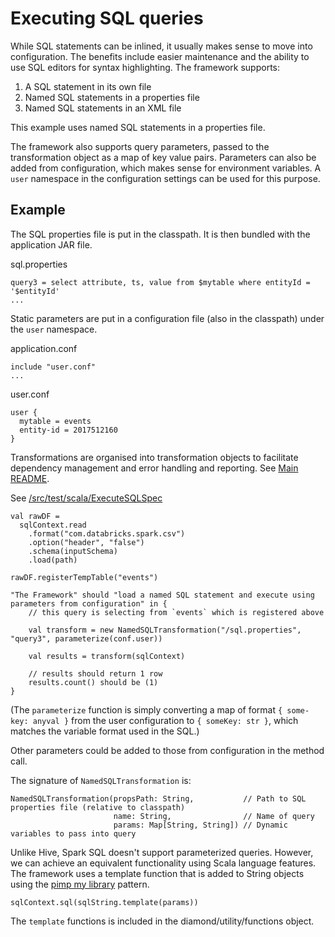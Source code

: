 # Executing SQL queries

While SQL statements can be inlined, it usually makes sense to move into configuration. The benefits include easier maintenance and the ability to use SQL editors for syntax highlighting. The framework supports:

1. A SQL statement in its own file
1. Named SQL statements in a properties file
1. Named SQL statements in an XML file

This example uses named SQL statements in a properties file.

The framework also supports query parameters, passed to the transformation object as a map of key value pairs. Parameters can also be added from configuration, which makes sense for environment variables. A `user` namespace in the configuration settings can be used for this purpose.

## Example

The SQL properties file is put in the classpath. It is then bundled with the application JAR file.

sql.properties

    query3 = select attribute, ts, value from $mytable where entityId = '$entityId'
    ...
    
Static parameters are put in a configuration file (also in the classpath) under the `user` namespace.

application.conf

    include "user.conf"
    ...
    
user.conf

    user {
      mytable = events
      entity-id = 2017512160
    }

Transformations are organised into transformation objects to facilitate dependency management and error handling and reporting. See [Main README](https://github.com/markmo/featurestore/blob/master/README.md).

See [/src/test/scala/ExecuteSQLSpec](https://github.com/markmo/featurestore/blob/master/src/test/scala/ExecuteSQLSpec.scala)

    val rawDF =
      sqlContext.read
        .format("com.databricks.spark.csv")
        .option("header", "false")
        .schema(inputSchema)
        .load(path)

    rawDF.registerTempTable("events")
    
    "The Framework" should "load a named SQL statement and execute using parameters from configuration" in {
        // this query is selecting from `events` which is registered above

        val transform = new NamedSQLTransformation("/sql.properties", "query3", parameterize(conf.user))

        val results = transform(sqlContext)
        
        // results should return 1 row
        results.count() should be (1)
    }

(The `parameterize` function is simply converting a map of format `{ some-key: anyval }` from the user configuration to `{ someKey: str }`, which matches the variable format used in the SQL.)

Other parameters could be added to those from configuration in the method call.

The signature of `NamedSQLTransformation` is:

    NamedSQLTransformation(propsPath: String,           // Path to SQL properties file (relative to classpath)
                           name: String,                // Name of query
                           params: Map[String, String]) // Dynamic variables to pass into query

Unlike Hive, Spark SQL doesn't support parameterized queries. However, we can achieve an equivalent functionality using Scala language features. The framework uses a template function that is added to String objects using the [pimp my library](http://www.artima.com/weblogs/viewpost.jsp?thread=179766) pattern.

    sqlContext.sql(sqlString.template(params))

The `template` functions is included in the diamond/utility/functions object.